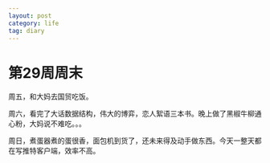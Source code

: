 ```yaml
---
layout: post
category: life
tag: diary
---
```


第29周周末
===

周五，和大妈去国贸吃饭。

周六，看完了大话数据结构，伟大的博弈，恋人絮语三本书。晚上做了黑椒牛柳通心粉，大妈说不难吃。。。

周日，煮蛋器煮的蛋很香，面包机到货了，还未来得及动手做东西。今天一整天都在写推特客户端，效率不高。
